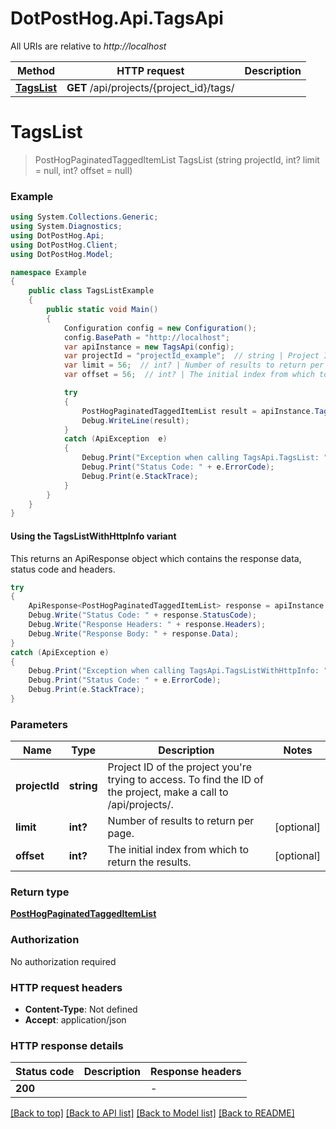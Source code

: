 # DotPostHog.Api.TagsApi

All URIs are relative to *http://localhost*

| Method | HTTP request | Description |
|--------|--------------|-------------|
| [**TagsList**](TagsApi.md#tagslist) | **GET** /api/projects/{project_id}/tags/ |  |

<a id="tagslist"></a>
# **TagsList**
> PostHogPaginatedTaggedItemList TagsList (string projectId, int? limit = null, int? offset = null)



### Example
```csharp
using System.Collections.Generic;
using System.Diagnostics;
using DotPostHog.Api;
using DotPostHog.Client;
using DotPostHog.Model;

namespace Example
{
    public class TagsListExample
    {
        public static void Main()
        {
            Configuration config = new Configuration();
            config.BasePath = "http://localhost";
            var apiInstance = new TagsApi(config);
            var projectId = "projectId_example";  // string | Project ID of the project you're trying to access. To find the ID of the project, make a call to /api/projects/.
            var limit = 56;  // int? | Number of results to return per page. (optional) 
            var offset = 56;  // int? | The initial index from which to return the results. (optional) 

            try
            {
                PostHogPaginatedTaggedItemList result = apiInstance.TagsList(projectId, limit, offset);
                Debug.WriteLine(result);
            }
            catch (ApiException  e)
            {
                Debug.Print("Exception when calling TagsApi.TagsList: " + e.Message);
                Debug.Print("Status Code: " + e.ErrorCode);
                Debug.Print(e.StackTrace);
            }
        }
    }
}
```

#### Using the TagsListWithHttpInfo variant
This returns an ApiResponse object which contains the response data, status code and headers.

```csharp
try
{
    ApiResponse<PostHogPaginatedTaggedItemList> response = apiInstance.TagsListWithHttpInfo(projectId, limit, offset);
    Debug.Write("Status Code: " + response.StatusCode);
    Debug.Write("Response Headers: " + response.Headers);
    Debug.Write("Response Body: " + response.Data);
}
catch (ApiException e)
{
    Debug.Print("Exception when calling TagsApi.TagsListWithHttpInfo: " + e.Message);
    Debug.Print("Status Code: " + e.ErrorCode);
    Debug.Print(e.StackTrace);
}
```

### Parameters

| Name | Type | Description | Notes |
|------|------|-------------|-------|
| **projectId** | **string** | Project ID of the project you&#39;re trying to access. To find the ID of the project, make a call to /api/projects/. |  |
| **limit** | **int?** | Number of results to return per page. | [optional]  |
| **offset** | **int?** | The initial index from which to return the results. | [optional]  |

### Return type

[**PostHogPaginatedTaggedItemList**](PostHogPaginatedTaggedItemList.md)

### Authorization

No authorization required

### HTTP request headers

 - **Content-Type**: Not defined
 - **Accept**: application/json


### HTTP response details
| Status code | Description | Response headers |
|-------------|-------------|------------------|
| **200** |  |  -  |

[[Back to top]](#) [[Back to API list]](../README.md#documentation-for-api-endpoints) [[Back to Model list]](../README.md#documentation-for-models) [[Back to README]](../README.md)

